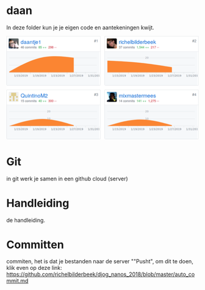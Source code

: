 # daan

In deze folder kun je je eigen code en aantekeningen kwijt.

![Daan was de belangrijkste Contributor op 1 februari 2019](20190201.png)

# Git
in git werk je samen in een github cloud (server) 
# Handleiding
de handleiding.
# Committen
commiten, het is dat je bestanden naar de server ""Pusht",
om dit te doen,
klik even op deze link:
https://github.com/richelbilderbeek/djog_nanos_2018/blob/master/auto_commit.md
